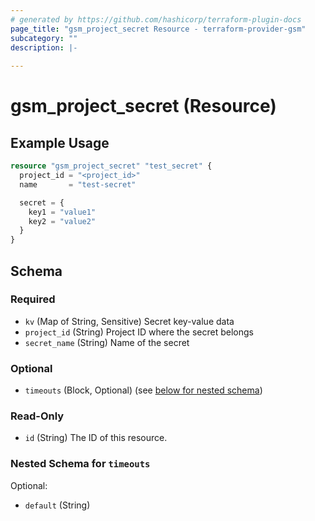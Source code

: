 ```yaml
---
# generated by https://github.com/hashicorp/terraform-plugin-docs
page_title: "gsm_project_secret Resource - terraform-provider-gsm"
subcategory: ""
description: |-
  
---
```


# gsm_project_secret (Resource)



## Example Usage

```terraform
resource "gsm_project_secret" "test_secret" {
  project_id = "<project_id>"
  name       = "test-secret"

  secret = {
    key1 = "value1"
    key2 = "value2"
  }
}
```

<!-- schema generated by tfplugindocs -->
## Schema

### Required

- `kv` (Map of String, Sensitive) Secret key-value data
- `project_id` (String) Project ID where the secret belongs
- `secret_name` (String) Name of the secret

### Optional

- `timeouts` (Block, Optional) (see [below for nested schema](#nestedblock--timeouts))

### Read-Only

- `id` (String) The ID of this resource.

<a id="nestedblock--timeouts"></a>
### Nested Schema for `timeouts`

Optional:

- `default` (String)
